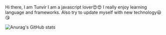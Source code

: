 
Hi there, I am Tunvir
I am a javascript lover😍😍 I really enjoy learning language and frameworks. Also try to update myself with new technology😃😘

![Anurag's GitHub stats](https://github-readme-stats.vercel.app/api?username=Tunvir&theme=dark&show_icons=true)
